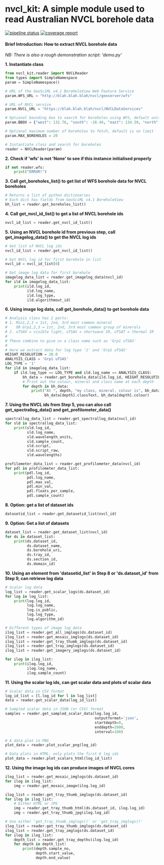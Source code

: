 # nvcl_kit: A simple module used to read Australian NVCL borehole data

[![pipeline status](https://gitlab.com/csiro-geoanalytics/python-shared/nvcl_kit/badges/master/pipeline.svg)](https://gitlab.com/csiro-geoanalytics/python-shared/nvcl_kit/commits/master)
[![coverage report](https://gitlab.com/csiro-geoanalytics/python-shared/nvcl_kit/badges/master/coverage.svg)](https://gitlab.com/csiro-geoanalytics/python-shared/nvcl_kit/commits/master)


#### Brief Introduction: How to extract NVCL borehole data

*NB: There is also a rough demonstration script: 'demo.py'*

**1. Instantiate class**

```python
from nvcl_kit.reader import NVCLReader 
from types import SimpleNamespace
param = SimpleNamespace()

# URL of the GeoSciML v4.1 BoreHoleView Web Feature Service
param.WFS_URL = "http://blah.blah.blah/nvcl/geoserver/wfs"

# URL of NVCL service
param.NVCL_URL = "https://blah.blah.blah/nvcl/NVCLDataServices"

# Optional bounding box to search for boreholes using WFS, default units are EPSG:4283 degrees
param.BBOX = {"west": 132.76, "south": -28.44, "east": 134.39, "north": -26.87 }

# Optional maximum number of boreholes to fetch, default is no limit
param.MAX_BOREHOLES = 20

# Instantiate class and search for boreholes
reader = NVCLReader(param)
```

**2. Check if 'wfs' is not 'None' to see if this instance initialised properly**

```python
if not reader.wfs:
    print("ERROR!")
```

**3. Call get_boreholes_list() to get list of WFS borehole data for NVCL boreholes**

```python
# Returns a list of python dictionaries
# Each dict has fields from GeoSciML v4.1 BoreholeView
bh_list = reader.get_boreholes_list()
```

**4. Call get_nvcl_id_list() to get a list of NVCL borehole ids**

```python
nvcl_id_list = reader.get_nvcl_id_list()
```

**5. Using an NVCL borehole id from previous step, call get_imagelog_data()
     to get the NVCL log ids**

```python
# Get list of NVCL log ids
nvcl_id_list = reader.get_nvcl_id_list()

# Get NVCL log id for first borehole in list
nvcl_id = nvcl_id_list[0]

# Get image log data for first borehole
imagelog_data_list = reader.get_imagelog_data(nvcl_id)
for ild in imagelog_data_list:
    print(ild.log_id,
          ild.log_name,
          ild.log_type,
          ild.algorithmout_id)
```

**6. Using image log data, call get_borehole_data() to get borehole data**

```python
# Analysis class has 2 parts:
# 1. Min1,2,3 = 1st, 2nd, 3rd most common mineral
#    OR Grp1,2,3 = 1st, 2nd, 3rd most common group of minerals
# 2. uTSAV = visible light, uTSAS = shortwave IR, uTSAT = thermal IR
#
# These combine to give us a class name such as 'Grp1 uTSAS'
#
# Here we extract data for log type '1' and 'Grp1 uTSAS'
HEIGHT_RESOLUTION = 20.0
ANALYSIS_CLASS = 'Grp1 uTSAS'
LOG_TYPE = '1'
for ild in imagelog_data_list:
    if ild.log_type == LOG_TYPE and ild.log_name == ANALYSIS_CLASS:
        bh_data = reader.get_borehole_data(ild.log_id, HEIGHT_RESOLUTION, ANALYSIS_CLASS)
        # Print out the colour, mineral and class name at each depth
        for depth in bh_data:
            print("At ", depth, "my class, mineral, colour is", bh_data[depth].className,
                  bh_data[depth].classText, bh_data[depth].colour)
```

**7. Using the NVCL ids from Step 5, you can also call get_spectrallog_data() and get_profilometer_data()**

```python
spectrallog_data_list = reader.get_spectrallog_data(nvcl_id)
for sld in spectrallog_data_list:
    print(sld.log_id,
          sld.log_name,
          sld.wavelength_units,
          sld.sample_count,
          sld.script,
          sld.script_raw,
          sld.wavelengths)

profilometer_data_list = reader.get_profilometer_data(nvcl_id)
for pdl in profilometer_data_list:
    print(pdl.log_id,
          pdl.log_name,
          pdl.max_val,
          pdl.min_val,
          pdl.floats_per_sample,
          pdl.sample_count)
```

**8. Option: get a list of dataset ids**

```python
datasetid_list = reader.get_datasetid_list(nvcl_id)
```

**9. Option: Get a list of datasets**

```python
dataset_list = reader.get_dataset_list(nvcl_id)
for ds in dataset_list:
    print(ds.dataset_id,
          ds.dataset_name,
          ds.borehole_uri,
          ds.tray_id,
          ds.section_id,
          ds.domain_id)
```


**10. Using an element from 'datasetid_list' in Step 8 or 'ds.dataset_id' from Step 9, can retrieve log data**

``` python
# Scalar log data
log_list = reader.get_scalar_logs(ds.dataset_id)
for log in log_list:
    print(log.log_id,
          log.log_name,
          log.is_public,
          log.log_type,
          log.algorithm_id)
```


``` python
# Different types of image log data
ilog_list = reader.get_all_imglogs(ds.dataset_id)
ilog_list = reader.get_mosaic_imglogs(ds.dataset_id)
ilog_list = reader.get_tray_thumb_imglogs(ds.dataset_id)
ilog_list = reader.get_tray_imglogs(ds.dataset_id)
ilog_list = reader.get_imagery_imglogs(ds.dataset_id)

for ilog in ilog_list:
    print(ilog.log_id,
          ilog.log_name,
          ilog.sample_count)
```


**11. Using the scalar log ids, can get scalar data and plots of scalar data**

```python
# Scalar data in CSV format
log_id_list = [l.log_id for l in log_list]
data = reader.get_scalar_data(log_id_list)

# Sampled scalar data in JSON (or CSV) format
samples = reader.get_sampled_scalar_data(log.log_id,
                                         outputformat='json',
                                         startdepth=0,
                                         enddepth=2000,
                                         interval=100)

# A data plot in PNG
plot_data = reader.plot_scalar_png(log_id)

# Data plots in HTML, only plots the first 6 log ids
plot_data = reader.plot_scalars_html(log_id_list)

```


**12. Using the image log ids can produce images of NVCL cores**

```python
ilog_list = reader.get_mosaic_imglogs(ds.dataset_id)
for ilog in ilog_list:
    img = reader.get_mosaic_image(ilog.log_id)

ilog_list = reader.get_tray_thumb_imglogs(ds.dataset_id)
for ilog in ilog_list:
    # Either HTML or JPG
    img = reader.get_tray_thumb_html(ds.dataset_id, ilog.log_id)
    img = reader.get_tray_thumb_jpg(ilog.log_id)

# Use either 'get_tray_thumb_imglogs()' or 'get_tray_imglogs()'
ilog_list = reader.get_tray_thumb_imglogs(ds.dataset_id)
ilog_list = reader.get_tray_imglogs(ds.dataset_id)
for ilog in ilog_list:
    depth_list = reader.get_tray_depths(ilog.log_id)
    for depth in depth_list:
        print(depth.sample_no,
              depth.start_value,
              depth.end_value)

```
